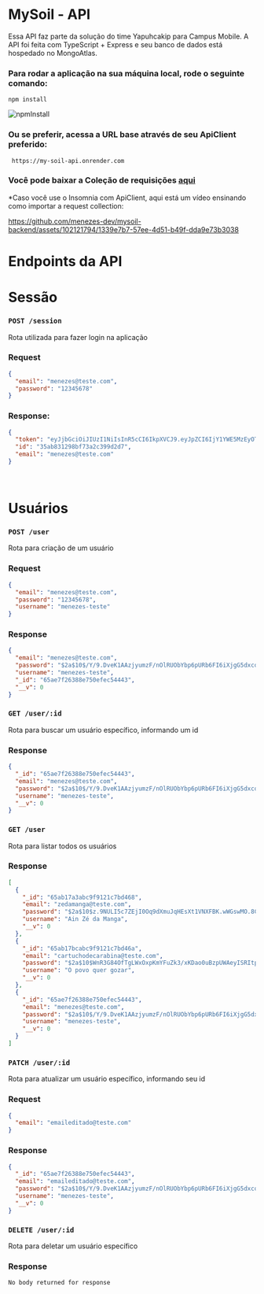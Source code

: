 # MySoil - API

Essa API faz parte da solução do time Yapuhcakip para Campus Mobile. A API foi feita com TypeScript + Express e seu banco de dados está hospedado no MongoAtlas.

### Para rodar a aplicação na sua máquina local, rode o seguinte comando:

    npm install

![npmInstall](https://github.com/menezes-dev/mysoil-backend/assets/102121794/f8f6498b-66e4-480f-b527-5ae643757b2f)

### Ou se preferir, acessa a URL base através de seu ApiClient preferido:

     https://my-soil-api.onrender.com

### Você pode baixar a Coleção de requisições [aqui](https://drive.google.com/file/d/1fayqkK0OjF5_tVXnP31c8NMneGeLxzhJ/view?usp=drive_link)

\*Caso você use o Insomnia com ApiClient, aqui está um vídeo ensinando como importar a request collection:

https://github.com/menezes-dev/mysoil-backend/assets/102121794/1339e7b7-57ee-4d51-b49f-dda9e73b3038

# Endpoints da API

# Sessão

### `POST /session`

Rota utilizada para fazer login na aplicação

### Request

```json
{
  "email": "menezes@teste.com",
  "password": "12345678"
}
```

### Response:

```json
{
  "token": "eyJjbGciOiJIUzI1NiIsInR5cCI6IkpXVCJ9.eyJpZCI6IjY1YWE5MzEyOThiZjczYTJjMzk5ZDJkNCIsImlhdCI6MTcwNTY4OTExNywiZXhwIjoxNzA1NzY1NTE3LCJzdWIiOiI2NWFhOTMxMjk4YmY3M2EyazM5oWQyZDQifQ.4cIsSmbKYrZVw1BHUobONC4wx7mL0K9soaZxyz_PJoA",
  "id": "35ab831298bf73a2c399d2d7",
  "email": "menezes@teste.com"
}
```

</br>

# Usuários

### `POST /user`

Rota para criação de um usuário

### Request

```json
{
  "email": "menezes@teste.com",
  "password": "12345678",
  "username": "menezes-teste"
}
```

### Response

```json
{
  "email": "menezes@teste.com",
  "password": "$2a$10$/Y/9.DveK1AAzjyumzF/nOlRUObYbp6pURb6FI6iXjgG5dxcoHDIW",
  "username": "menezes-teste",
  "_id": "65ae7f26388e750efec54443",
  "__v": 0
}
```

### `GET /user/:id`

Rota para buscar um usuário específico, informando um id

### Response

```json
{
  "_id": "65ae7f26388e750efec54443",
  "email": "menezes@teste.com",
  "password": "$2a$10$/Y/9.DveK1AAzjyumzF/nOlRUObYbp6pURb6FI6iXjgG5dxcoHDIW",
  "username": "menezes-teste",
  "__v": 0
}
```

### `GET /user`

Rota para listar todos os usuários

### Response

```json
[
  {
    "_id": "65ab17a3abc9f9121c7bd468",
    "email": "zedamanga@teste.com",
    "password": "$2a$10$z.9NULI5c7ZEjI0Oq9dXmuJqHEsXt1VNXFBK.wWGswMO.8Cr3VHsq",
    "username": "Ain Zé da Manga",
    "__v": 0
  },
  {
    "_id": "65ab17bcabc9f9121c7bd46a",
    "email": "cartuchodecarabina@teste.com",
    "password": "$2a$10$WnR3G84OfTgLWxOxpKmYFuZk3/xKDao0uBzpUWAeyISRItpL5at.y",
    "username": "O povo quer gozar",
    "__v": 0
  },
  {
    "_id": "65ae7f26388e750efec54443",
    "email": "menezes@teste.com",
    "password": "$2a$10$/Y/9.DveK1AAzjyumzF/nOlRUObYbp6pURb6FI6iXjgG5dxcoHDIW",
    "username": "menezes-teste",
    "__v": 0
  }
]
```

### `PATCH /user/:id`

Rota para atualizar um usuário específico, informando seu id

### Request

```json
{
  "email": "emaileditado@teste.com"
}
```

### Response

```json
{
  "_id": "65ae7f26388e750efec54443",
  "email": "emaileditado@teste.com",
  "password": "$2a$10$/Y/9.DveK1AAzjyumzF/nOlRUObYbp6pURb6FI6iXjgG5dxcoHDIW",
  "username": "menezes-teste",
  "__v": 0
}
```

### `DELETE /user/:id`

Rota para deletar um usuário específico

### Response

    No body returned for response
